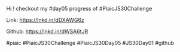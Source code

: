 Hi !
checkout my #day05 progress of #PiaicJS30Challenge

Link: https://lnkd.in/dDXAWG6z

Github: https://lnkd.in/dWSA6tJR

#piaic #PiaicJS30Challenge #PiaicJS30Day05
#JS30Day01 #github